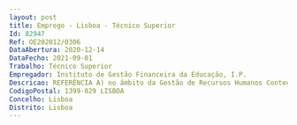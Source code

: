 ```yaml
--- 
layout: post
title: Emprego - Lisboa - Técnico Superior
Id: 82947
Ref: OE202012/0306
DataAbertura: 2020-12-14
DataFecho: 2021-09-01
Trabalho: Técnico Superior
Empregador: Instituto de Gestão Financeira da Educação, I.P.
Descricao: REFERÊNCIA A) no âmbito da Gestão de Recursos Humanos Conteúdo funcional descrito na página do IGeFE IP, em www.igefe.mec.pt, onde terá acesso ao texto integral da publicação.Perfil de Competências   Conhecimento de procedimentos contabilísticos associados ao SNC AP   Experiência e formação profissional, devidamente comprovadas, nas áreas administrativas e financeiras.  Conhecimento de procedimentos contabilísticos no âmbito da execução orçamental, preferencialmente, na área da Educação   Capacidade de análise e verificação de informação, nas vertentes orçamental e financeira   Facilidade de trabalhar em plataformas informáticas e preferencialmente conhecimentos em GeRFiP   Experiência e formação profissional, devidamente comprovadas no processamento de vencimentos   Facilidade de trabalhar nas plataformas informáticas das entidades de desconto e preferencialmente conhecimentos em SRH   Conhecimentos especializados e técnicos no âmbito de aplicação da legislação existente na área de recursos humanos.REFERÊNCIA B) no âmbito da Contabilidade e Contratação Pública Conteúdo funcional descrito na página do IGeFE IP, em www.igefe.mec.pt, onde terá acesso ao texto integral da publicação.Perfil de Competências   Conhecimento de procedimentos contabilísticos associados ao SNC AP   Experiência e formação profissional, devidamente comprovadas, nas áreas administrativas e financeiras.  Conhecimento de procedimentos contabilísticos no âmbito da execução orçamental   Capacidade de análise e verificação de informação, nas vertentes orçamental e financeira   Facilidade de trabalhar em plataformas informáticas e preferencialmente conhecimentos em GeRFiP   Conhecimentos especializados e técnicos no âmbito de aplicação da legislação existente na área da contratação pública.REFERÊNCIA C) no âmbito da Execução e Coordenação Orçamental.Conteúdo funcional descrito na página do IGeFE IP, em www.igefe.mec.pt, onde terá acesso ao texto integral da publicação.Perfil de Competências   Os mencionados no perfil de competências no âmbito geral.
CodigoPostal: 1399-029 LISBOA
Concelho: Lisboa
Distrito: Lisboa
--- 
```

